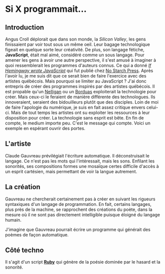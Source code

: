 # Si X programmait...
## Introduction
Angus Croll déplorait que dans son monde, la *Silicon Valley*, les gens finissaient par voir tout sous un même oeil. Leur bagage technologique figeait en quelque sorte leur créativité. De plus, son langage fétiche, **JavaScript**, était mal aimé, considéré comme un sous langage. Pour amener les gens à avoir une autre perspective, il s'est amusé à imaginer à quoi ressemblerait les programmes d'auteurs connus. Ce qui a donné [*If Hemingway wrote JavaScript*]() qui fut publié chez [No Starch Press](https://nostarch.com/). Après l'avoir lu, je me suis dit que ce serait bien de faire l'exercice avec des artistes québécois. Mais pourquoi se limiter au JavaScript ? J'ai donc entrepris de créer des programmes inspirés par des artistes québécois. Il est propable qu'un [Nelligan](https://fr.wikipedia.org/wiki/ÉmileNelligan) ou un [Borduas](https://fr.wikipedia.org/wiki/PaulÉmileBorduas) exploiterait la technologie pour créer. Mais ceux-ci le feraient de manière différente des technologues. Ils innoveraient, seraient des bidouilleurs plutôt que des disciples. Loin de moi de faire l'apologie du numérique, je suis en fait assez critique envers celui-ci. Mais de tout temps les artistes ont su exploiter les ressources à leur disposition pour créer. La technologie sans esprit est bête. En fin de compte, le medium importe peu. C'est le message qui compte. Voici un exemple en espérant ouvrir des portes.

## L'artiste
Claude Gauvreau prévilégiait l'écriture automatique. Il déconstruisait le langage. Ce n'est pas les mots qui l'intéressait, mais les sons. Enfilant les sonorités, ses compositions formes une mosaïque certes difficile d'accès à un esprit cartésien, mais permettant de voir la langue autrement.
## La création
Gauvreau ne chercherait certainement pas à créer en suivant les rigueurs syntaxiques d'un langage de programmation. En fait, certains langages, plus près de la machine, se rapprochent des créations du poète, dans la mesure où il ne sont pas directement intelligible puisque éloigné du langage humain.

J'imagine que Gauvreau pourrait écrire un programme qui générait des poèmes de façon automatique.

## Côté techno

Il s'agit d'un script **[Ruby](http://www.ruby-lang.org)** qui génère de la poésie dominée par le hasard et la sonorité.
